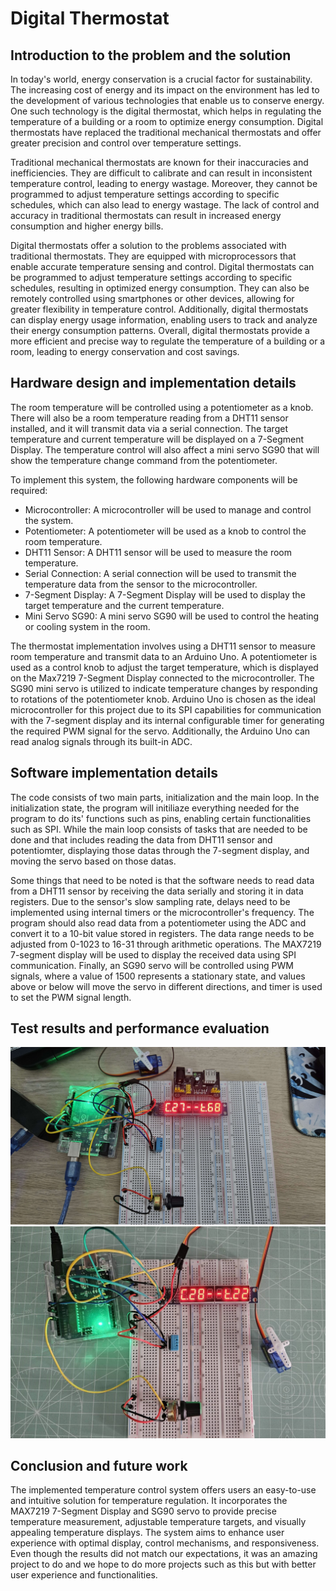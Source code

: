 # Digital Thermostat
## Introduction to the problem and the solution
In today's world, energy conservation is a crucial factor for sustainability. The increasing cost of energy and its impact on the environment has led to the development of various technologies that enable us to conserve energy. One such technology is the digital thermostat, which helps in regulating the temperature of a building or a room to optimize energy consumption. Digital thermostats have replaced the traditional mechanical thermostats and offer greater precision and control over temperature settings.

Traditional mechanical thermostats are known for their inaccuracies and inefficiencies. They are difficult to calibrate and can result in inconsistent temperature control, leading to energy wastage. Moreover, they cannot be programmed to adjust temperature settings according to specific schedules, which can also lead to energy wastage. The lack of control and accuracy in traditional thermostats can result in increased energy consumption and higher energy bills.

Digital thermostats offer a solution to the problems associated with traditional thermostats. They are equipped with microprocessors that enable accurate temperature sensing and control. Digital thermostats can be programmed to adjust temperature settings according to specific schedules, resulting in optimized energy consumption. They can also be remotely controlled using smartphones or other devices, allowing for greater flexibility in temperature control. Additionally, digital thermostats can display energy usage information, enabling users to track and analyze their energy consumption patterns. Overall, digital thermostats provide a more efficient and precise way to regulate the temperature of a building or a room, leading to energy conservation and cost savings.

## Hardware design and implementation details
The room temperature will be controlled using a potentiometer as a knob. There will also be a room temperature reading from a DHT11 sensor installed, and it will transmit data via a serial connection. The target temperature and current temperature will be displayed on a 7-Segment Display. The temperature control will also affect a mini servo SG90 that will show the temperature change command from the potentiometer.

To implement this system, the following hardware components will be required:

- Microcontroller: A microcontroller will be used to manage and control the system.
- Potentiometer: A potentiometer will be used as a knob to control the room temperature.
- DHT11 Sensor: A DHT11 sensor will be used to measure the room temperature.
- Serial Connection: A serial connection will be used to transmit the temperature data from the sensor to the microcontroller.
- 7-Segment Display: A 7-Segment Display will be used to display the target temperature and the current temperature.
- Mini Servo SG90: A mini servo SG90 will be used to control the heating or cooling system in the room.

The thermostat implementation involves using a DHT11 sensor to measure room temperature and transmit data to an Arduino Uno. A potentiometer is used as a control knob to adjust the target temperature, which is displayed on the Max7219 7-Segment Display connected to the microcontroller. The SG90 mini servo is utilized to indicate temperature changes by responding to rotations of the potentiometer knob. Arduino Uno is chosen as the ideal microcontroller for this project due to its SPI capabilities for communication with the 7-segment display and its internal configurable timer for generating the required PWM signal for the servo. Additionally, the Arduino Uno can read analog signals through its built-in ADC.

## Software implementation details
The code consists of two main parts, initialization and the main loop. In the initialization state, the program will initiliaze everything needed for the program to do its' functions such as pins, enabling certain functionalities such as SPI. While the main loop consists of tasks that are needed to be done and that includes reading the data from DHT11 sensor and potentiomter, displaying those datas through the 7-segment display, and moving the servo based on those datas.

Some things that need to be noted is that the software needs to read data from a DHT11 sensor by receiving the data serially and storing it in data registers. Due to the sensor's slow sampling rate, delays need to be implemented using internal timers or the microcontroller's frequency. The program should also read data from a potentiometer using the ADC and convert it to a 10-bit value stored in registers. The data range needs to be adjusted from 0-1023 to 16-31 through arithmetic operations. The MAX7219 7-segment display will be used to display the received data using SPI communication. Finally, an SG90 servo will be controlled using PWM signals, where a value of 1500 represents a stationary state, and values above or below will move the servo in different directions, and timer is used to set the PWM signal length.

## Test results and performance evaluation
![Progress_1](assets/Progress_1.jpg)
![Progress_1](assets/Progress_2.jpg)

## Conclusion and future work
The implemented temperature control system offers users an easy-to-use and intuitive solution for temperature regulation. It incorporates the MAX7219 7-Segment Display and SG90 servo to provide precise temperature measurement, adjustable temperature targets, and visually appealing temperature displays. The system aims to enhance user experience with optimal display, control mechanisms, and responsiveness. Even though the results did not match our expectations, it was an amazing project to do and we hope to do more projects such as this but with better user experience and functionalities.
